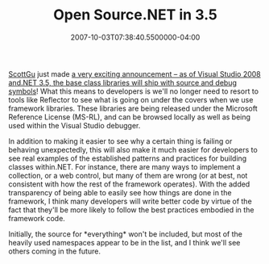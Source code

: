 ﻿---
title: Open Source.NET in 3.5
date: "2007-10-03T07:38:40.5500000-04:00"
description: ScottGu just made a very exciting announcement – as of Visual Studio 2008 and.NET 3.5, the base class libraries will ship with source and debug symbols!
featuredImage: img/open-source-net-in-3-5-featured.png
---

[ScottGu](http://weblogs.asp.net/scottgu) just made [a very exciting announcement – as of Visual Studio 2008 and.NET 3.5, the base class libraries will ship with source and debug symbols](http://weblogs.asp.net/scottgu/archive/2007/10/03/releasing-the-source-code-for-the-net-framework-libraries.aspx)! What this means to developers is we'll no longer need to resort to tools like Reflector to see what is going on under the covers when we use framework libraries. These libraries are being released under the Microsoft Reference License (MS-RL), and can be browsed locally as well as being used within the Visual Studio debugger.

In addition to making it easier to see why a certain thing is failing or behaving unexpectedly, this will also make it much easier for developers to see real examples of the established patterns and practices for building classes within.NET. For instance, there are many ways to implement a collection, or a web control, but many of them are wrong (or at best, not consistent with how the rest of the framework operates). With the added transparency of being able to easily see how things are done in the framework, I think many developers will write better code by virtue of the fact that they'll be more likely to follow the best practices embodied in the framework code.

Initially, the source for \*everything\* won't be included, but most of the heavily used namespaces appear to be in the list, and I think we'll see others coming in the future.

